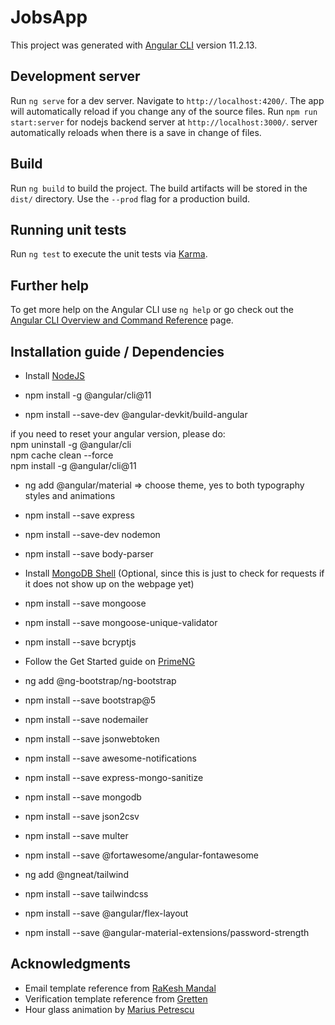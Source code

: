 # JobsApp

This project was generated with [Angular CLI](https://github.com/angular/angular-cli) version 11.2.13.

## Development server

Run `ng serve` for a dev server. Navigate to `http://localhost:4200/`. The app will automatically reload if you change any of the source files.
Run `npm run start:server` for nodejs backend server at `http://localhost:3000/`. server automatically reloads when there is a save in change of files.

## Build

Run `ng build` to build the project. The build artifacts will be stored in the `dist/` directory. Use the `--prod` flag for a production build.

## Running unit tests

Run `ng test` to execute the unit tests via [Karma](https://karma-runner.github.io).

## Further help

To get more help on the Angular CLI use `ng help` or go check out the [Angular CLI Overview and Command Reference](https://angular.io/cli) page.

## Installation guide / Dependencies
* Install [NodeJS](https://nodejs.org/en/)

* npm install -g @angular/cli@11 <br>

* npm install --save-dev @angular-devkit/build-angular

if you need to reset your angular version, please do: <br>
npm uninstall -g @angular/cli<br>
npm cache clean --force<br>
npm install -g @angular/cli@11<br>


* ng add @angular/material => choose theme, yes to both typography styles and animations <br>

* npm install --save express

* npm install --save-dev nodemon

* npm install --save body-parser

* Install [MongoDB Shell](https://downloads.mongodb.org/windows/mongodb-shell-windows-x86_64-4.4.6.zip) (Optional, since this is just to check for requests if it does not show up on the webpage yet)

* npm install --save mongoose

* npm install --save mongoose-unique-validator

* npm install --save bcryptjs

* Follow the Get Started guide on [PrimeNG](https://www.primefaces.org/primeng/showcase/#/setup)

* ng add @ng-bootstrap/ng-bootstrap

* npm install --save bootstrap@5

* npm install --save nodemailer

* npm install --save jsonwebtoken

* npm install --save awesome-notifications

* npm install --save express-mongo-sanitize

* npm install --save mongodb

* npm install --save json2csv

* npm install --save multer

* npm install --save  @fortawesome/angular-fontawesome

* ng add @ngneat/tailwind

* npm install --save tailwindcss

* npm install --save @angular/flex-layout

* npm install --save @angular-material-extensions/password-strength


## Acknowledgments
* Email template reference from [RaKesh Mandal](https://codepen.io/rKalways/pens/popular)
* Verification template reference from [Gretten](https://codepen.io/Grett/pen/byvRZq)
* Hour glass animation by [Marius Petrescu](https://codepen.io/mashul/pen/rPaqYE)

